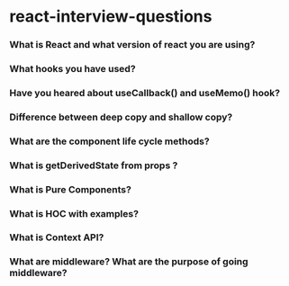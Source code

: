 # react-interview-questions
### What is React and what version of react you are using?
### What hooks you have used?
### Have you heared about useCallback() and useMemo() hook?
### Difference between deep copy and shallow copy?
### What are the component life cycle methods?
### What is getDerivedState from props ?
### What is Pure Components?
### What is HOC with examples?
### What is Context API?
### What are middleware? What are the purpose of going middleware?
